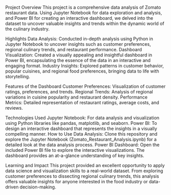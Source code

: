 Project Overview This project is a comprehensive data analysis of Zomato restaurant data. Using Jupyter Notebook for data exploration and analysis, and Power BI for creating an interactive dashboard, we delved into the dataset to uncover valuable insights and trends within the dynamic world of the culinary industry.

Highlights Data Analysis: Conducted in-depth analysis using Python in Jupyter Notebook to uncover insights such as customer preferences, regional culinary trends, and restaurant performance. Dashboard Visualization: Created a visually appealing and insightful dashboard in Power BI, encapsulating the essence of the data in an interactive and engaging format. Industry Insights: Explored patterns in customer behavior, popular cuisines, and regional food preferences, bringing data to life with storytelling.

Features of the Dashboard Customer Preferences: Visualization of customer ratings, preferences, and trends. Regional Trends: Analysis of regional variations in cuisine popularity and restaurant density. Performance Metrics: Detailed representation of restaurant ratings, average costs, and reviews.

Technologies Used Jupyter Notebook: For data analysis and visualization using Python libraries like pandas, matplotlib, and seaborn. Power BI: To design an interactive dashboard that represents the insights in a visually compelling manner. How to Use Data Analysis: Clone this repository and explore the Jupyter Notebook (Zomato_Restaurant_Analysis.ipynb) for a detailed look at the data analysis process. Power BI Dashboard: Open the included Power BI file to explore the interactive visualizations. The dashboard provides an at-a-glance understanding of key insights.

Learning and Impact This project provided an excellent opportunity to apply data science and visualization skills to a real-world dataset. From exploring customer preferences to dissecting regional culinary trends, this analysis offers valuable insights for anyone interested in the food industry or data-driven decision-making.
